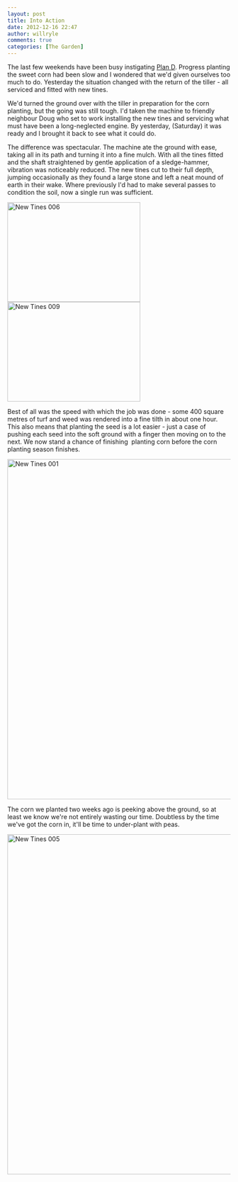 ```yaml
---
layout: post
title: Into Action
date: 2012-12-16 22:47
author: willryle
comments: true
categories: [The Garden]
---
```

The last few weekends have been busy instigating <a title="The Best Laid Plans" href="http://willryle.wordpress.com/2012/11/25/the-best-laid-plans/">Plan D</a>. Progress planting the sweet corn had been slow and I wondered that we'd given ourselves too much to do. Yesterday the situation changed with the return of the tiller - all serviced and fitted with new tines.

<!--more-->We'd turned the ground over with the tiller in preparation for the corn planting, but the going was still tough. I'd taken the machine to friendly neighbour Doug who set to work installing the new tines and servicing what must have been a long-neglected engine. By yesterday, (Saturday) it was ready and I brought it back to see what it could do.

The difference was spectacular. The machine ate the ground with ease, taking all in its path and turning it into a fine mulch. With all the tines fitted and the shaft straightened by gentle application of a sledge-hammer, vibration was noticeably reduced. The new tines cut to their full depth, jumping occasionally as they found a large stone and left a neat mound of earth in their wake. Where previously I'd had to make several passes to condition the soil, now a single run was sufficient.

<img class="size-medium wp-image-1386 alignnone" alt="New Tines 006" src="http://willryle.files.wordpress.com/2012/12/new-tines-006.jpg?w=300" width="300" height="225" /> <img class="alignright size-medium wp-image-1389" alt="New Tines 009" src="http://willryle.files.wordpress.com/2012/12/new-tines-009.jpg?w=300" width="300" height="225" />

Best of all was the speed with which the job was done - some 400 square metres of turf and weed was rendered into a fine tilth in about one hour. This also means that planting the seed is a lot easier - just a case of pushing each seed into the soft ground with a finger then moving on to the next. We now stand a chance of finishing  planting corn before the corn planting season finishes.

<img class="alignright size-large wp-image-1390" alt="New Tines 001" src="http://willryle.files.wordpress.com/2012/12/new-tines-001.jpg?w=1024" width="1024" height="768" />

The corn we planted two weeks ago is peeking above the ground, so at least we know we're not entirely wasting our time. Doubtless by the time we've got the corn in, it'll be time to under-plant with peas.

<img class="alignright size-large wp-image-1391" alt="New Tines 005" src="http://willryle.files.wordpress.com/2012/12/new-tines-005.jpg?w=1024" width="1024" height="768" />
